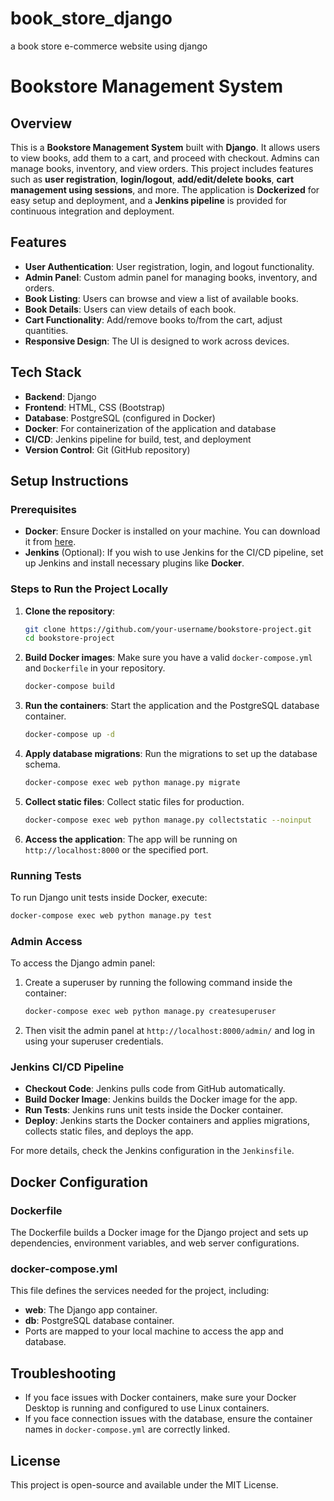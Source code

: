 # book_store_django
a book store e-commerce website using django 

# Bookstore Management System

## Overview
This is a **Bookstore Management System** built with **Django**. It allows users to view books, add them to a cart, and proceed with checkout. Admins can manage books, inventory, and view orders. This project includes features such as **user registration**, **login/logout**, **add/edit/delete books**, **cart management using sessions**, and more. The application is **Dockerized** for easy setup and deployment, and a **Jenkins pipeline** is provided for continuous integration and deployment.

## Features
- **User Authentication**: User registration, login, and logout functionality.
- **Admin Panel**: Custom admin panel for managing books, inventory, and orders.
- **Book Listing**: Users can browse and view a list of available books.
- **Book Details**: Users can view details of each book.
- **Cart Functionality**: Add/remove books to/from the cart, adjust quantities.
- **Responsive Design**: The UI is designed to work across devices.

## Tech Stack
- **Backend**: Django
- **Frontend**: HTML, CSS (Bootstrap)
- **Database**: PostgreSQL (configured in Docker)
- **Docker**: For containerization of the application and database
- **CI/CD**: Jenkins pipeline for build, test, and deployment
- **Version Control**: Git (GitHub repository)

## Setup Instructions

### Prerequisites
- **Docker**: Ensure Docker is installed on your machine. You can download it from [here](https://www.docker.com/get-started).
- **Jenkins** (Optional): If you wish to use Jenkins for the CI/CD pipeline, set up Jenkins and install necessary plugins like **Docker**.

### Steps to Run the Project Locally

1. **Clone the repository**:
    ```bash
    git clone https://github.com/your-username/bookstore-project.git
    cd bookstore-project
    ```

2. **Build Docker images**:
    Make sure you have a valid `docker-compose.yml` and `Dockerfile` in your repository.
    ```bash
    docker-compose build
    ```

3. **Run the containers**:
    Start the application and the PostgreSQL database container.
    ```bash
    docker-compose up -d
    ```

4. **Apply database migrations**:
    Run the migrations to set up the database schema.
    ```bash
    docker-compose exec web python manage.py migrate
    ```

5. **Collect static files**:
    Collect static files for production.
    ```bash
    docker-compose exec web python manage.py collectstatic --noinput
    ```

6. **Access the application**:
    The app will be running on `http://localhost:8000` or the specified port.

### Running Tests
To run Django unit tests inside Docker, execute:
```bash
docker-compose exec web python manage.py test
```

### Admin Access
To access the Django admin panel:
1. Create a superuser by running the following command inside the container:
    ```bash
    docker-compose exec web python manage.py createsuperuser
    ```
2. Then visit the admin panel at `http://localhost:8000/admin/` and log in using your superuser credentials.

### Jenkins CI/CD Pipeline
- **Checkout Code**: Jenkins pulls code from GitHub automatically.
- **Build Docker Image**: Jenkins builds the Docker image for the app.
- **Run Tests**: Jenkins runs unit tests inside the Docker container.
- **Deploy**: Jenkins starts the Docker containers and applies migrations, collects static files, and deploys the app.

For more details, check the Jenkins configuration in the `Jenkinsfile`.

## Docker Configuration

### Dockerfile
The Dockerfile builds a Docker image for the Django project and sets up dependencies, environment variables, and web server configurations.

### docker-compose.yml
This file defines the services needed for the project, including:
- **web**: The Django app container.
- **db**: PostgreSQL database container.
- Ports are mapped to your local machine to access the app and database.

## Troubleshooting
- If you face issues with Docker containers, make sure your Docker Desktop is running and configured to use Linux containers.
- If you face connection issues with the database, ensure the container names in `docker-compose.yml` are correctly linked.

## License
This project is open-source and available under the MIT License.
